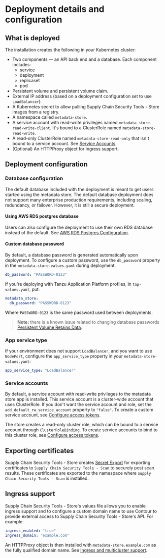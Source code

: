 # Deployment details and configuration

## <a id='what-deploy'></a>What is deployed

The installation creates the following in your Kubernetes cluster:

* Two components — an API back end and a database.
  Each component includes:
    * service
    * deployment
    * replicaset
    * pod
* Persistent volume and persistent volume claim.
* External IP address (based on a deployment configuration set to use `LoadBalancer`).
* A Kubernetes secret to allow pulling Supply Chain Security Tools - Store images from a registry.
* A namespace called `metadata-store`.
* A service account with read-write privileges named `metadata-store-read-write-client`. It's bound to a ClusterRole named `metadata-store-read-write`.
* A read-only ClusterRole named `metadata-store-read-only` that isn't bound to a service account. See [Service Accounts](#service-accounts).
* (Optional) An HTTPProxy object for ingress support.

## <a id='configuration'></a> Deployment configuration

### Database configuration

The default database included with the deployment is meant to get users started using the metadata store. The default database deployment does not support many enterprise production requirements, including scaling, redundancy, or failover. However, it is still a secure deployment.

#### <a id='awsrds-postresdata'></a>Using AWS RDS postgres database

Users can also configure the deployment to use their own RDS database instead of the default. See [AWS RDS Postgres Configuration](use-aws-rds.md).

#### <a id='cust-data-pass'></a>Custom database password

By default, a database password is generated automatically upon deployment. To configure a custom password, use the `db_password` property in the `metadata-store-values.yaml` during deployment.

```yaml
db_password: "PASSWORD-0123"
```

If you're deploying with Tanzu Application Platform profiles, in `tap-values.yaml`, put:

```yaml
metadata_store:
  db_password: "PASSWORD-0123"
```

Where `PASSWORD-0123` is the same password used between deployments.

>**Note:** there is a known issue related to changing database passwords [Persistent Volume Retains Data](../release-notes.md#store-persistent-volume-retains-data).

### <a id='appserv-type'></a>App service type

If your environment does not support `LoadBalancer`, and you want to use `NodePort`, configure the `app_service_type` property in your `metadata-store-values.yaml`:

```yaml
app_service_type: "LoadBalancer"
```

### <a id='service-accounts'></a>Service accounts

By default, a service account with read-write privileges to the metadata store app is installed.
This service account is a cluster-wide account that uses ClusterRole.
If you don't want the service account and role, set the `add_default_rw_service_account` property to `"false"`.
To create a custom service account, see [Configure access tokens](create-service-account-access-token.md).

The store creates a read-only cluster role, which can be bound to a service account through `ClusterRoleBinding`. To create service accounts to bind to this cluster role, see [Configure access tokens](create-service-account-access-token.md).

## <a id='export-cert'></a>Exporting certificates

Supply Chain Security Tools - Store creates [Secret Export](https://github.com/vmware-tanzu/carvel-secretgen-controller/blob/develop/docs/secret-export.md) for exporting certificates to `Supply Chain Security Tools - Scan` to securely post scan results. These certificates are exported to the namespace where `Supply Chain Security Tools - Scan` is installed. 

## <a id='ingress'></a>Ingress support

Supply Chain Security Tools - Store's values file allows you to enable ingress support and to configure a custom domain name to use Contour to provide external access to Supply Chain Security Tools - Store's API. For example:

```yaml
ingress_enabled: "true"
ingress_domain: "example.com"
```

An HTTPProxy object is then installed with `metadata-store.example.com` as the fully qualified domain name. See [Ingress and multicluster support](ingress-multicluster.md).
